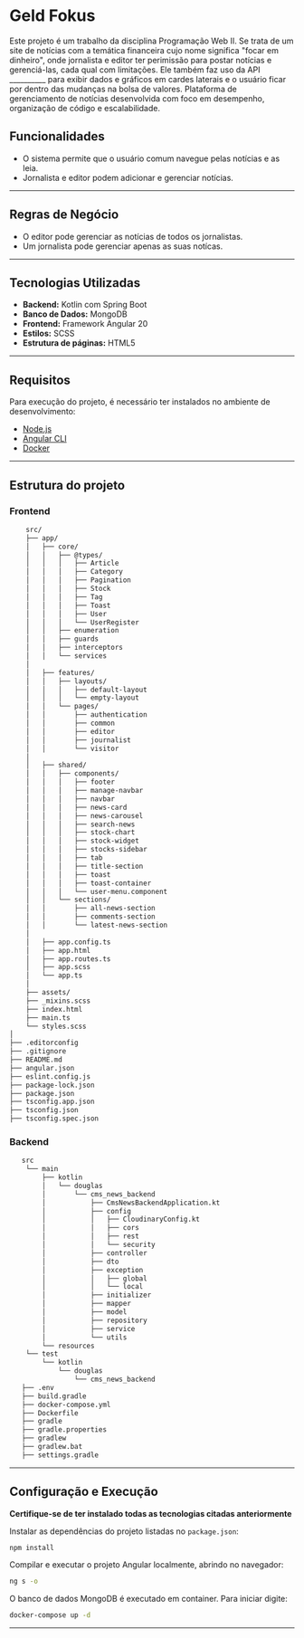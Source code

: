 # Geld Fokus

Este projeto é um trabalho da disciplina Programação Web II. Se trata de um site de notícias com a temática financeira cujo nome significa "focar em dinheiro", onde jornalista e editor ter perimissão para postar  notícias e gerenciá-las, cada qual com limitações. Ele também faz uso da API __________ para exibir dados e gráficos em cardes laterais e o usuário ficar por dentro das mudanças na bolsa de valores.
Plataforma de gerenciamento de notícias desenvolvida com foco em desempenho, organização de código e escalabilidade.

## Funcionalidades
- O sistema permite que o usuário comum navegue pelas notícias e as leia.
- Jornalista e editor podem adicionar e gerenciar notícias.

---
## Regras de Negócio
- O editor pode gerenciar as notícias de todos os jornalistas.
- Um jornalista pode gerenciar apenas as suas notícas.

---
## Tecnologias Utilizadas

- **Backend:** Kotlin com Spring Boot  
- **Banco de Dados:** MongoDB 
- **Frontend:** Framework Angular 20  
- **Estilos:** SCSS
- **Estrutura de páginas:** HTML5  
---

## Requisitos

Para execução do projeto, é necessário ter instalados no ambiente de desenvolvimento:

- [Node.js](https://nodejs.org/)  
- [Angular CLI](https://angular.io/cli)
- [Docker](https://www.docker.com/)
---

## Estrutura do projeto
### Frontend
```bash
    src/
    ├── app/
    │   ├── core/
    │   │   ├── @types/
    │   │   │   ├── Article
    │   │   │   ├── Category
    │   │   │   ├── Pagination
    │   │   │   ├── Stock
    │   │   │   ├── Tag
    │   │   │   ├── Toast
    │   │   │   ├── User
    │   │   │   └── UserRegister
    │   │   ├── enumeration
    │   │   ├── guards
    │   │   ├── interceptors
    │   │   └── services
    │
    │   ├── features/
    │   │   ├── layouts/
    │   │   │   ├── default-layout
    │   │   │   └── empty-layout
    │   │   └── pages/
    │   │       ├── authentication
    │   │       ├── common
    │   │       ├── editor
    │   │       ├── journalist
    │   │       └── visitor
    │
    │   ├── shared/
    │   │   ├── components/
    │   │   │   ├── footer
    │   │   │   ├── manage-navbar
    │   │   │   ├── navbar
    │   │   │   ├── news-card
    │   │   │   ├── news-carousel
    │   │   │   ├── search-news
    │   │   │   ├── stock-chart
    │   │   │   ├── stock-widget
    │   │   │   ├── stocks-sidebar
    │   │   │   ├── tab
    │   │   │   ├── title-section
    │   │   │   ├── toast
    │   │   │   ├── toast-container
    │   │   │   └── user-menu.component
    │   │   └── sections/
    │   │       ├── all-news-section
    │   │       ├── comments-section
    │   │       └── latest-news-section
    │
    │   ├── app.config.ts
    │   ├── app.html
    │   ├── app.routes.ts
    │   ├── app.scss
    │   └── app.ts
    │
    ├── assets/
    ├── _mixins.scss
    ├── index.html
    ├── main.ts
    └── styles.scss
│
├── .editorconfig
├── .gitignore
├── README.md
├── angular.json
├── eslint.config.js
├── package-lock.json
├── package.json
├── tsconfig.app.json
├── tsconfig.json
├── tsconfig.spec.json

```

### Backend

```bash
   src
    └── main
        ├── kotlin
        │   └── douglas
        │       └── cms_news_backend
        │           ├── CmsNewsBackendApplication.kt
        │           ├── config
        │           │   ├── CloudinaryConfig.kt
        │           │   ├── cors
        │           │   ├── rest
        │           │   └── security
        │           ├── controller
        │           ├── dto
        │           ├── exception
        │           │   ├── global
        │           │   └── local
        │           ├── initializer
        │           ├── mapper
        │           ├── model
        │           ├── repository
        │           ├── service
        │           └── utils
        └── resources
    └── test
        └── kotlin
            └── douglas
                └── cms_news_backend
   ├── .env
   ├── build.gradle
   ├── docker-compose.yml
   ├── Dockerfile
   ├── gradle
   ├── gradle.properties
   ├── gradlew
   ├── gradlew.bat
   ├── settings.gradle
```
---

## Configuração e Execução
**Certifique-se de ter instalado todas as tecnologias citadas anteriormente**

Instalar as dependências do projeto listadas no `package.json`:
```bash
npm install
```

Compilar e executar o projeto Angular localmente, abrindo no navegador:
```bash
ng s -o
```

O banco de dados MongoDB é executado em container. Para iniciar digite:  
```bash
docker-compose up -d
```
---


